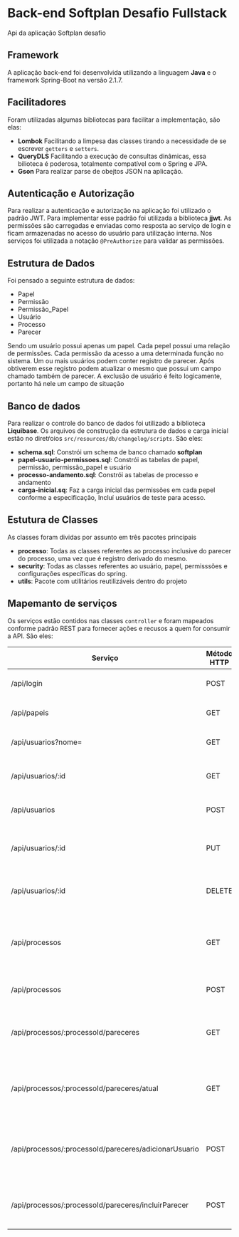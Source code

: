 # Back-end Softplan Desafio Fullstack

Api da aplicação Softplan desafio

## Framework 

A aplicação back-end foi desenvolvida utilizando a linguagem **Java** e o framework Spring-Boot na versão 2.1.7.

## Facilitadores

Foram utilizadas algumas bibliotecas para facilitar a implementação, são elas:

 - **Lombok** Facilitando a limpesa das classes tirando a necessidade de se escrever `getters` e `setters`.
 - **QueryDLS** Facilitando a execução de consultas dinâmicas, essa bilioteca é poderosa, totalmente compatível com o Spring e JPA.
 - **Gson** Para realizar parse de obejtos JSON na aplicação.

## Autenticação e Autorização

Para realizar a autenticação e autorização na aplicação foi utilizado o padrão JWT. Para implementar esse padrão foi utilizada a biblioteca **jjwt**.
As permissões são carregadas e enviadas como resposta ao serviço de login e ficam armazenadas no acesso do usuário para utilização interna.
Nos serviços foi utilizada a notação `@PreAuthorize` para validar as permissões. 
 
## Estrutura de Dados

Foi pensado a seguinte estrutura de dados:

 - Papel 
 - Permissão
 - Permissão_Papel
 - Usuário
 - Processo
 - Parecer

Sendo um usuário possui apenas um papel.
Cada pepel possui uma relação de permissões.
Cada permissão da acesso a uma determinada função no sistema.
Um ou mais usuários podem conter registro de parecer.
Após obtiverem esse registro podem atualizar o mesmo que possui um campo chamado também de parecer.
A exclusão de usuário é feito logicamente, portanto há nele um campo de situação

## Banco de dados

Para realizar o controle do banco de dados foi utilizado a biblioteca **Liquibase**. 
Os arquivos de construção da estrutura de dados e carga inicial estão no diretŕoios `src/resources/db/changelog/scripts`. São eles:

- __schema.sql__: Constrói um schema de banco chamado **softplan**
- __papel-usuario-permissoes.sql__: Constrói as tabelas de papel, permissão, permissão_papel e usuário 
- __processo-andamento.sql__: Constrói as tabelas de processo e andamento 
- __carga-inicial.sq__:   Faz a carga inicial das permissões em cada pepel conforme a especificação, Incluí usuários de teste para acesso.


## Estutura de Classes 

As classes foram dividas por assunto em três pacotes principais

- __processo__: Todas as classes referentes ao processo inclusive do parecer do processo, uma vez que é registro derivado do mesmo.
- __security__: Todas as classes referentes ao usuário, papel,  permisssões e configurações específicas do spring.
- __utils__: Pacote com utilitários reutilizáveis dentro do projeto


## Mapemanto de serviços

Os serviços estão contidos nas classes `controller` e foram mapeados conforme padrão REST para fornecer ações e recusos a quem for consumir a API. São eles:

| __Serviço__ | __Método HTTP__ | __Descrição__ |
| --------- | ------------- | ------------- |
| /api/login | POST | Realiza a autenticação do usuário |
| /api/papeis | GET | Retorna os papéis do sistema |
| /api/usuarios?nome= | GET | Retorna os usuários do sistema |
| /api/usuarios/:id | GET | Retorna um usuário do sistema pelo id informado|
| /api/usuarios | POST | Cria um usuário do sistema |
| /api/usuarios/:id | PUT | Atualizado um usuário do sistema conforme o id |
| /api/usuarios/:id | DELETE | Remove logicamente um usuário do sistema |
| /api/processos | GET | Retorna os processo do sistema conforme acesso definido por regra |
| /api/processos | POST | Cria novo processo no sistema |
| /api/processos/:processoId/pareceres | GET | Retorna os pareceres de um processo conforme o id informado |
| /api/processos/:processoId/pareceres/atual | GET | Retorna o parecer atual do usuário logado no sistema |
| /api/processos/:processoId/pareceres/adicionarUsuario | POST | Cria um registro de parecer para que um usuário possa preenche-lo |
| /api/processos/:processoId/pareceres/incluirParecer | POST | Incluí parecer no registro de parecer do processo |